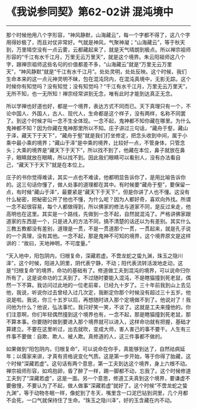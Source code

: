 # 《我说参同契》第62-02讲 混沌境中

------

那个时候他用八个字形容，“神风静默，山海藏云”，每一个字都不得了，这八个字用得妙极了，而且对仗非常好。气就是神风，气聚神凝；“山海藏云”，等于秋天到，万里晴空没有一点云雾，云都藏起来了，就是天气晴朗到极点。所以禅宗祖师形容的“千江有水千江月，万里无云万里天”，就是这个境界。朱云阳祖师这八个字，跟禅宗祖师这些名句的价值都差不多，“山海藏云”就是“万里无云万里天”，“神风静默”就是“千江有水千江月”。处处灵明，处处反映。这个时候，我们生命本来的这一点元神灵明不昧，包在混沌窍内，在混沌真境中，无影无踪。这个时候你有知觉吗？没有知觉；没有知觉吗？“千江有水千江月，万里无云万里天”，无所不知，也一无所知！禅宗经常讲到无念，唯有此时才能到达真正无念。

所以学禅也好道也好，都是一个境界，表达方式不同而已。天下真理只有一个，不论中国人、外国人，古人、现代人，生命都是这个样子，没有两样，名称不同罢了。到这个时候才叫一念不生全体现。一念不起，鬼神都不知你藏在哪里。为什么鬼神都不知？因为你藏在鬼神那里所以不知。庄子讲过三句话，“藏舟于壑，藏山于泽，藏天下于天下”，“藏舟于壑”就是我们打坐修定，把念头收到中间，属于小乘中最小乘的境界；“藏山于泽”是中乘的境界，比较好一点，不管身体，只管念头；大乘的境界是“藏天下于天下”，所以找不到了，他藏在本位，鼻子就放在鼻子，眼睛就放在眼睛，所以找不到。因此我们眼睛可以看别人，没有办法看自己，“藏天下于天下”就是在本位上。

庄子的书你觉得难读，其实一点也不难读，他都明显告诉你了，是用比喻告诉你的。这三句话你懂了，做人处事的道理都在其中。有时候要“藏舟于壑”，要保留一点，有时候“藏山于泽”，最要紧是“藏天下于天下”，但是你讲了人也不懂。这没有什么秘密，把秘密公开了他也不懂，为什么呢？因为人都好奇，喜欢向外找。所谓一念不起很容易，每个人都做得到，所以佛家的修法与道家不同，是反过来走，他高明也在这里。其实是一个路线，先做到一念不起，自然就混沌了。严格讲佛家跟道家的东西是一个，只是进入的方法不同，搞不清楚的话还以为有差别。其实什么三教五教都没有差别，道理是一贯，不是一贯道那个一贯，一贯起来，就是孔子说的一个真理，没有其他。一念不起，那是鬼神不可知的境界，这个境界原文是这样讲的：“故曰，天地神明，不可度量。”

“天入地中，阳包阴内，归根复命，深藏若虚。不啻龙蛇之蛰九渊，珠玉之隐川泽”，这个时候，阳进入阴里，阴代表宁静，不动；阳代表流转活泼地走动，这是“归根复命”的境界，命功的基础有了。修道做工夫到混沌的境界，可以说命归你所有了，这是说命功的工夫到了。不过随时要能入混沌，不是瞎猫撞到死老鼠，偶然一下不算。我访问过此地的一位老前辈，已经九十岁了。三十年前我到山上去见他，我说，听说你过去曾经入过几次定，我断定你那个时候没有超过三十五岁。他说是啦。我说，你三十五岁以后，再想随时进入那个定境做不到了。他说对了！我问他为什么？他说，弘法事忙。我只好笑一笑，不谈了。这就是工夫来撞他的。你们注意啊，你们年轻偶然撞到这个境界也有，一念不起，那是瞎猫撞到死老鼠，那不算本事。你要随时做到要进入那个境界就可以进入，这样命功就有把握，基础才算建立。不要在这里听过，出去就吹，变成大师，害人害己的事不要干。人生有三件事不要做：自欺、欺人、被人欺。真修道的人，这三件事都不做的。

如果做到“阳包阴内，归根复命”，可以说命在你手，真能够到达了，自然祛病延年；以儒家来讲，才真有资格说变化气质。这是第一步开始，等于你得了胎藏，这个时候“深藏若虚”。这句话有两个意思，第一工夫到达这个境界，身上六根不动。禅宗祖师形容，如鸡抱卵，昏了醉了一样，踢一脚都不动，忘我了。这个时候修道工夫到了“深藏若虚”，这是一面。另一个意思，修道工夫真到这个境界，要谦虚不要傲慢，不要认为了不起，做人做事“深藏若虚”就好了。这个时候“不啻龙蛇之蛰九渊”，等于动物冬眠一样，像蛇到了冬天，嘴里含一口泥巴钻到洞里，几个月都不会死，一口气就保持住了生命。“珠玉之隐川泽”，好的玉含藏在内不动。